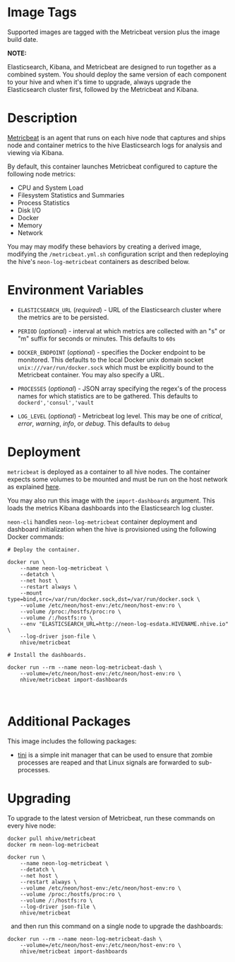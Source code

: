 # Image Tags

Supported images are tagged with the Metricbeat version plus the image build date.

**NOTE:**

Elasticsearch, Kibana, and Metricbeat are designed to run together as a combined system.  You should deploy the same version of each component to your hive and when it's time to upgrade, always upgrade the Elasticsearch cluster first, followed by the Metricbeat and Kibana.

# Description

[Metricbeat](https://www.elastic.co/guide/en/beats/metricbeat/current/metricbeat-overview.html) is an agent that runs on each hive node that captures and ships node and container metrics to the hive Elasticsearch logs for analysis and viewing via Kibana.

By default, this container launches Metricbeat configured to capture the following node metrics:

* CPU and System Load
* Filesystem Statistics and Summaries
* Process Statistics
* Disk I/O
* Docker
* Memory
* Network

You may may modify these behaviors by creating a derived image, modifying the `/metricbeat.yml.sh` configuration script and then redeploying the hive's `neon-log-metricbeat` containers as described below.

# Environment Variables

* `ELASTICSEARCH_URL` (*required*) - URL of the Elasticsearch cluster where the metrics are to be persisted.

* `PERIOD` (*optional*) - interval at which metrics are collected with an "s" or "m" suffix for seconds or minutes.  This defaults to `60s`

* `DOCKER_ENDPOINT` (*optional*) - specifies the Docker endpoint to be monitored.  This defaults to the local Docker unix domain socket `unix:///var/run/docker.sock` which must be explicitly bound to the Metricbeat container.  You may also specify a URL.

* `PROCESSES` (*optional*) - JSON array specifying the regex's of the process names for which statistics are to be gathered.  This defaults to `dockerd','consul','vault`

* `LOG_LEVEL` (*optional*) - Metricbeat log level.  This may be one of *critical*, *error*, *warning*, *info*, or *debug*.  This defaults to `debug`

# Deployment

`metricbeat` is deployed as a container to all hive nodes.  The container expects some volumes to be mounted and must be run on the host network as explained [here](https://www.elastic.co/guide/en/beats/metricbeat/current/running-in-container.html).

You may also run this image with the `import-dashboards` argument.  This loads the metrics Kibana dashboards into the Elasticsearch log cluster.  

`neon-cli` handles `neon-log-metricbeat` container deployment and dashboard initialization when the hive is provisioned using the following Docker commands:

````
# Deploy the container.

docker run \
    --name neon-log-metricbeat \
    --detatch \
    --net host \
    --restart always \
    --mount type=bind,src=/var/run/docker.sock,dst=/var/run/docker.sock \
    --volume /etc/neon/host-env:/etc/neon/host-env:ro \
    --volume /proc:/hostfs/proc:ro \
    --volume /:/hostfs:ro \
    --env "ELASTICSEARCH_URL=http://neon-log-esdata.HIVENAME.nhive.io" \
    --log-driver json-file \
    nhive/metricbeat

# Install the dashboards.
    
docker run --rm --name neon-log-metricbeat-dash \
    --volume=/etc/neon/host-env:/etc/neon/host-env:ro \
    nhive/metricbeat import-dashboards
````
&nbsp;
# Additional Packages

This image includes the following packages:

* [tini](https://github.com/krallin/tini) is a simple init manager that can be used to ensure that zombie processes are reaped and that Linux signals are forwarded to sub-processes.

# Upgrading

To upgrade to the latest version of Metricbeat, run these commands on every hive node:

````
docker pull nhive/metricbeat
docker rm neon-log-metricbeat

docker run \
    --name neon-log-metricbeat \
    --detatch \
    --net host \
    --restart always \
    --volume /etc/neon/host-env:/etc/neon/host-env:ro \
    --volume /proc:/hostfs/proc:ro \
    --volume /:/hostfs:ro \
    --log-driver json-file \
    nhive/metricbeat
````
&nbsp;
and then run this command on a single node to upgrade the dashboards:
````
docker run --rm --name neon-log-metricbeat-dash \
    --volume=/etc/neon/host-env:/etc/neon/host-env:ro \
    nhive/metricbeat import-dashboards
````
&nbsp;
